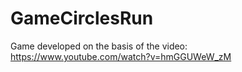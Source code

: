 # GameCirclesRun

Game developed on the basis of the video: https://www.youtube.com/watch?v=hmGGUWeW_zM
